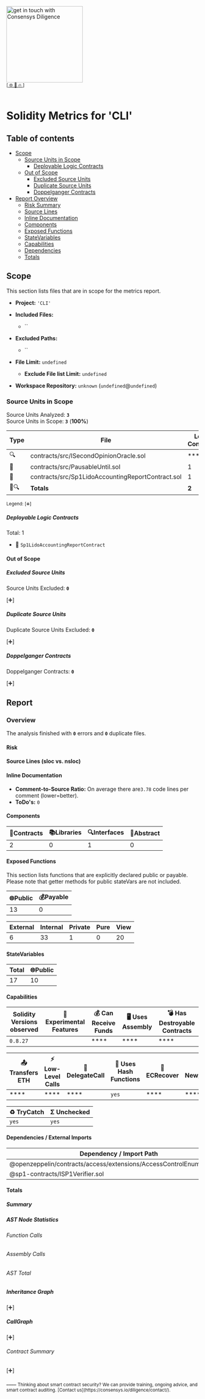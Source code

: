 
[<img width="200" alt="get in touch with Consensys Diligence" src="https://user-images.githubusercontent.com/2865694/56826101-91dcf380-685b-11e9-937c-af49c2510aa0.png">](https://consensys.io/diligence)<br/>
<sup>
[[  🌐  ](https://consensys.io/diligence)  [  📩  ](mailto:diligence@consensys.net)  [  🔥  ](https://consensys.io/diligence/tools/)]
</sup><br/><br/>



# Solidity Metrics for 'CLI'

## Table of contents

- [Scope](#t-scope)
    - [Source Units in Scope](#t-source-Units-in-Scope)
        - [Deployable Logic Contracts](#t-deployable-contracts)
    - [Out of Scope](#t-out-of-scope)
        - [Excluded Source Units](#t-out-of-scope-excluded-source-units)
        - [Duplicate Source Units](#t-out-of-scope-duplicate-source-units)
        - [Doppelganger Contracts](#t-out-of-scope-doppelganger-contracts)
- [Report Overview](#t-report)
    - [Risk Summary](#t-risk)
    - [Source Lines](#t-source-lines)
    - [Inline Documentation](#t-inline-documentation)
    - [Components](#t-components)
    - [Exposed Functions](#t-exposed-functions)
    - [StateVariables](#t-statevariables)
    - [Capabilities](#t-capabilities)
    - [Dependencies](#t-package-imports)
    - [Totals](#t-totals)

## <span id=t-scope>Scope</span>

This section lists files that are in scope for the metrics report. 

- **Project:** `'CLI'`
- **Included Files:** 
    - ``
- **Excluded Paths:** 
    - ``
- **File Limit:** `undefined`
    - **Exclude File list Limit:** `undefined`

- **Workspace Repository:** `unknown` (`undefined`@`undefined`)

### <span id=t-source-Units-in-Scope>Source Units in Scope</span>

Source Units Analyzed: **`3`**<br>
Source Units in Scope: **`3`** (**100%**)

| Type | File   | Logic Contracts | Interfaces | Lines | nLines | nSLOC | Comment Lines | Complex. Score | Capabilities |
| ---- | ------ | --------------- | ---------- | ----- | ------ | ----- | ------------- | -------------- | ------------ | 
| 🔍 | contracts/src/ISecondOpinionOracle.sol | **** | 1 | 16 | 6 | 3 | 2 | 3 | **** |
| 📝 | contracts/src/PausableUntil.sol | 1 | **** | 102 | 102 | 72 | 14 | 32 | **** |
| 📝 | contracts/src/Sp1LidoAccountingReportContract.sol | 1 | **** | 461 | 436 | 279 | 87 | 141 | **<abbr title='Uses Hash-Functions'>🧮</abbr><abbr title='TryCatch Blocks'>♻️</abbr><abbr title='Unchecked Blocks'>Σ</abbr>** |
| 📝🔍 | **Totals** | **2** | **1** | **579**  | **544** | **354** | **103** | **176** | **<abbr title='Uses Hash-Functions'>🧮</abbr><abbr title='TryCatch Blocks'>♻️</abbr><abbr title='Unchecked Blocks'>Σ</abbr>** |

<sub>
Legend: <a onclick="toggleVisibility('table-legend', this)">[➕]</a>
<div id="table-legend" style="display:none">

<ul>
<li> <b>Lines</b>: total lines of the source unit </li>
<li> <b>nLines</b>: normalized lines of the source unit (e.g. normalizes functions spanning multiple lines) </li>
<li> <b>nSLOC</b>: normalized source lines of code (only source-code lines; no comments, no blank lines) </li>
<li> <b>Comment Lines</b>: lines containing single or block comments </li>
<li> <b>Complexity Score</b>: a custom complexity score derived from code statements that are known to introduce code complexity (branches, loops, calls, external interfaces, ...) </li>
</ul>

</div>
</sub>


##### <span id=t-deployable-contracts>Deployable Logic Contracts</span>
Total: 1
* 📝 `Sp1LidoAccountingReportContract`



#### <span id=t-out-of-scope>Out of Scope</span>

##### <span id=t-out-of-scope-excluded-source-units>Excluded Source Units</span>

Source Units Excluded: **`0`**

<a onclick="toggleVisibility('excluded-files', this)">[➕]</a>
<div id="excluded-files" style="display:none">
| File   |
| ------ |
| None |

</div>


##### <span id=t-out-of-scope-duplicate-source-units>Duplicate Source Units</span>

Duplicate Source Units Excluded: **`0`** 

<a onclick="toggleVisibility('duplicate-files', this)">[➕]</a>
<div id="duplicate-files" style="display:none">
| File   |
| ------ |
| None |

</div>

##### <span id=t-out-of-scope-doppelganger-contracts>Doppelganger Contracts</span>

Doppelganger Contracts: **`0`** 

<a onclick="toggleVisibility('doppelganger-contracts', this)">[➕]</a>
<div id="doppelganger-contracts" style="display:none">
| File   | Contract | Doppelganger | 
| ------ | -------- | ------------ |


</div>


## <span id=t-report>Report</span>

### Overview

The analysis finished with **`0`** errors and **`0`** duplicate files.





#### <span id=t-risk>Risk</span>

<div class="wrapper" style="max-width: 512px; margin: auto">
			<canvas id="chart-risk-summary"></canvas>
</div>

#### <span id=t-source-lines>Source Lines (sloc vs. nsloc)</span>

<div class="wrapper" style="max-width: 512px; margin: auto">
    <canvas id="chart-nsloc-total"></canvas>
</div>

#### <span id=t-inline-documentation>Inline Documentation</span>

- **Comment-to-Source Ratio:** On average there are`3.78` code lines per comment (lower=better).
- **ToDo's:** `0` 

#### <span id=t-components>Components</span>

| 📝Contracts   | 📚Libraries | 🔍Interfaces | 🎨Abstract |
| ------------- | ----------- | ------------ | ---------- |
| 2 | 0  | 1  | 0 |

#### <span id=t-exposed-functions>Exposed Functions</span>

This section lists functions that are explicitly declared public or payable. Please note that getter methods for public stateVars are not included.  

| 🌐Public   | 💰Payable |
| ---------- | --------- |
| 13 | 0  | 

| External   | Internal | Private | Pure | View |
| ---------- | -------- | ------- | ---- | ---- |
| 6 | 33  | 1 | 0 | 20 |

#### <span id=t-statevariables>StateVariables</span>

| Total      | 🌐Public  |
| ---------- | --------- |
| 17  | 10 |

#### <span id=t-capabilities>Capabilities</span>

| Solidity Versions observed | 🧪 Experimental Features | 💰 Can Receive Funds | 🖥 Uses Assembly | 💣 Has Destroyable Contracts | 
| -------------------------- | ------------------------ | -------------------- | ---------------- | ---------------------------- |
| `0.8.27` |  | **** | **** | **** | 

| 📤 Transfers ETH | ⚡ Low-Level Calls | 👥 DelegateCall | 🧮 Uses Hash Functions | 🔖 ECRecover | 🌀 New/Create/Create2 |
| ---------------- | ----------------- | --------------- | ---------------------- | ------------ | --------------------- |
| **** | **** | **** | `yes` | **** | **** | 

| ♻️ TryCatch | Σ Unchecked |
| ---------- | ----------- |
| `yes` | `yes` |

#### <span id=t-package-imports>Dependencies / External Imports</span>

| Dependency / Import Path | Count  | 
| ------------------------ | ------ |
| @openzeppelin/contracts/access/extensions/AccessControlEnumerable.sol | 1 |
| @sp1-contracts/ISP1Verifier.sol | 1 |

#### <span id=t-totals>Totals</span>

##### Summary

<div class="wrapper" style="max-width: 90%; margin: auto">
    <canvas id="chart-num-bar"></canvas>
</div>

##### AST Node Statistics

###### Function Calls

<div class="wrapper" style="max-width: 90%; margin: auto">
    <canvas id="chart-num-bar-ast-funccalls"></canvas>
</div>

###### Assembly Calls

<div class="wrapper" style="max-width: 90%; margin: auto">
    <canvas id="chart-num-bar-ast-asmcalls"></canvas>
</div>

###### AST Total

<div class="wrapper" style="max-width: 90%; margin: auto">
    <canvas id="chart-num-bar-ast"></canvas>
</div>

##### Inheritance Graph

<a onclick="toggleVisibility('surya-inherit', this)">[➕]</a>
<div id="surya-inherit" style="display:none">
<div class="wrapper" style="max-width: 512px; margin: auto">
    <div id="surya-inheritance" style="text-align: center;"></div> 
</div>
</div>

##### CallGraph

<a onclick="toggleVisibility('surya-call', this)">[➕]</a>
<div id="surya-call" style="display:none">
<div class="wrapper" style="max-width: 512px; margin: auto">
    <div id="surya-callgraph" style="text-align: center;"></div>
</div>
</div>

###### Contract Summary

<a onclick="toggleVisibility('surya-mdreport', this)">[➕]</a>
<div id="surya-mdreport" style="display:none">
 Sūrya's Description Report

 Files Description Table


|  File Name  |  SHA-1 Hash  |
|-------------|--------------|
| contracts/src/ISecondOpinionOracle.sol | aae4a41a136aa0bae4c90f868431f5863f86ddad |
| contracts/src/PausableUntil.sol | f384a4a37d3c1cd3311fce52acb734d3515df644 |
| contracts/src/Sp1LidoAccountingReportContract.sol | 97b6be85ff5d652d47102e6cd3adf399030e2110 |


 Contracts Description Table


|  Contract  |         Type        |       Bases      |                  |                 |
|:----------:|:-------------------:|:----------------:|:----------------:|:---------------:|
|     └      |  **Function Name**  |  **Visibility**  |  **Mutability**  |  **Modifiers**  |
||||||
| **SecondOpinionOracle** | Interface |  |||
| └ | getReport | External ❗️ |   |NO❗️ |
||||||
| **PausableUntil** | Implementation |  |||
| └ | _checkPaused | Internal 🔒 |   | |
| └ | _checkResumed | Internal 🔒 |   | |
| └ | isPaused | Public ❗️ |   |NO❗️ |
| └ | getResumeSinceTimestamp | External ❗️ |   |NO❗️ |
| └ | _resume | Internal 🔒 | 🛑  | |
| └ | _pauseFor | Internal 🔒 | 🛑  | |
| └ | _pauseUntil | Internal 🔒 | 🛑  | |
| └ | _setPausedState | Internal 🔒 | 🛑  | |
||||||
| **Sp1LidoAccountingReportContract** | Implementation | SecondOpinionOracle, AccessControlEnumerable, PausableUntil |||
| └ | <Constructor> | Public ❗️ | 🛑  |NO❗️ |
| └ | getReport | External ❗️ |   |NO❗️ |
| └ | _getReport | Internal 🔒 |   | |
| └ | getLatestLidoValidatorStateSlot | Public ❗️ |   |NO❗️ |
| └ | getLidoValidatorStateHash | Public ❗️ |   |NO❗️ |
| └ | getBeaconBlockHash | Public ❗️ |   |NO❗️ |
| └ | submitReportData | Public ❗️ | 🛑  | whenResumed |
| └ | pauseFor | External ❗️ | 🛑  | onlyRole |
| └ | pauseUntil | External ❗️ | 🛑  | onlyRole |
| └ | resume | External ❗️ | 🛑  | onlyRole |
| └ | _verify_reference_and_bc_slot | Internal 🔒 |   | |
| └ | _verify_public_values | Internal 🔒 |   | |
| └ | _getExpectedWithdrawalCredentials | Internal 🔒 |   | |
| └ | _findBeaconBlockHash | Internal 🔒 |   | |
| └ | _blockExists | Internal 🔒 |   | |
| └ | _getBeaconBlockHashForTimestamp | Internal 🔒 |   | |
| └ | _require_for_refslot | Private 🔐 |   | |
| └ | _slotToTimestamp | Internal 🔒 |   | |
| └ | _timestampToSlot | Internal 🔒 |   | |
| └ | _recordReport | Internal 🔒 | 🛑  | |
| └ | _recordLidoValidatorStateHash | Internal 🔒 | 🛑  | |
| └ | getVerifierParameters | Public ❗️ |   |NO❗️ |
| └ | setVerifierParametersPivot | Public ❗️ | 🛑  |NO❗️ |
| └ | _setVerifierParametersPivot | Internal 🔒 | 🛑  | onlyRole |
| └ | _setVerifierParametersPivot_noChecks | Internal 🔒 | 🛑  | |


 Legend

|  Symbol  |  Meaning  |
|:--------:|-----------|
|    🛑    | Function can modify state |
|    💵    | Function is payable |
 

</div>
____
<sub>
Thinking about smart contract security? We can provide training, ongoing advice, and smart contract auditing. [Contact us](https://consensys.io/diligence/contact/).
</sub>


